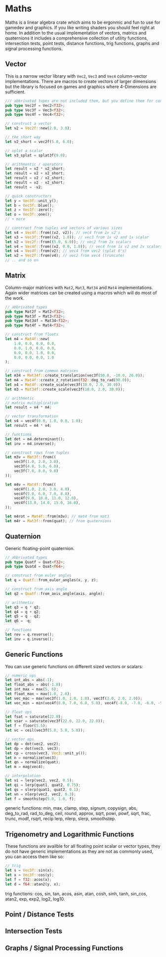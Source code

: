 # Maths

Maths is a linear algebra crate which aims to be ergonmic and fun to use for gamedev and graphics. If you like writing shaders you should feel right at home. In addition to the usual implementation of vectors, matrics and quaternions it includes a comprehensive collection of utility functions, intersection tests, point tests, distance functions, trig functions, graphs and signal processing functions.

## Vector

This is a narrow vector library with `Vec2`, `Vec3` and `Vec4` column-vector implementations. There are macros to create vectors of larger dimensions but the library is focused on games and graphics where 4-Dimensions are sufficient.

```rust
/// abbrivated tupes are not included them, but you define them for convenience 
pub type Vec2f = Vec2<f32>;
pub type Vec3f = Vec3<f32>;
pub type Vec4f = Vec4<f32>;

// construct a vector
let v2 = Vec2f::new(2.0, 3.0);

// the short way 
let v2_short = vec2f(5.0, 6.0);

// splat a scalar
let v3_splat = splat3f(9.0);

// arithmentic / operators
let result = v2 * v2_short;
let result = v2 + v2_short;
let result = v2 / v2_short;
let result = v2 - v2_short;
let result = -v2;

// quick constructors
let y = Vec3f::unit_y();
let b = Vec3f::blue();
let z = Vec3f::zero();
let o = Vec3f::one();
// + more

// construct from tuples and vectors of various sizes
let v4 = Vec4f::from((v2, v2)); // vec4 from 2x v2's
let v3 = Vec3f::from((v2, 1.0)); // vec3 from 1x v2 and 1x scalar
let v2 = Vec2f::from((5.0, 6.0)); // vec2 from 2x scalars
let v4 = Vec4f::from((v2, 0.0, 1.0)); // vec4 from 1x v2 and 2x scalars
let v4 = Vec4f::from(v2); // vec4 from vec2 (splat 0's)
let v2 = Vec2f::from(v4); // vec2 from vec4 (truncate)
// .. and so on
```

## Matrix

Column-major matrices with `Mat2`, `Mat3`, `Mat34` and `Mat4` implementations. Again wider matrices can be created using a macros which will do most of the work.

```rust
// abbrivated types
pub type Mat2f = Mat2<f32>;
pub type Mat3f = Mat3<f32>;
pub type Mat34f = Mat34<f32>;
pub type Mat4f = Mat4<f32>; 

// construct from floats
let m4 = Mat4f::new(
    1.0, 0.0, 0.0, 0.0,
    0.0, 1.0, 0.0, 0.0,
    0.0, 0.0, 1.0, 0.0,
    0.0, 0.0, 0.0, 1.0
);

// construct from common matrices
let m34 = Mat34f::create_translation(vec3f(50.0, -10.0, 20.0));
let m4 = Mat4f::create_z_rotation(f32::deg_to_rad(90.0));
let x4 = Mat4f::create_scale(vec3f(10.0, 2.0, 30.0));
let m3 = Mat34f::create_scale(vec3f(10.0, 2.0, 30.0));

// arithmetic
// matrix multiplication
let result = x4 * m4;

// vector transformation
let v4 = vec4f(0.0, 1.0, 0.0, 1.0);
let result = m4 * v4;

// functions
let det = m4.determinant();
let inv = m4.inverse();

// construct rows from tuples
let m3v = Mat3f::from((
    vec3f(1.0, 2.0, 3.0),
    vec3f(4.0, 5.0, 6.0),
    vec3f(7.0, 8.0, 9.0)
));

let m4v = Mat4f::from((
    vec4f(1.0, 2.0, 3.0, 4.0),
    vec4f(5.0, 6.0, 7.0, 8.0),
    vec4f(9.0, 10.0, 11.0, 12.0),
    vec4f(13.0, 14.0, 15.0, 16.0),
));

let m4rot = Mat4f::from(m3v); // mat4 from mat3
let m4r = Mat3f::from(quat); // from quaternions
```

## Quaternion

Generic floating-point quaternion.

```rust
// abbrivated types
pub type Quatf = Quat<f32>;
pub type Quatd = Quat<f64>;

// construct from euler angles
let q = Quatf::from_euler_angles(x, y, z);

// construct from axis angle
let q2 = Quatf::from_axis_angle(axis, angle);

// arithmetic
let q3 = q * q2;
let q4 = q + q2;
let q5 = q - q2;
let q6 = -q;

// functions
let rev = q.reverse();
let inv = q.inverse();
```

## Generic Functions

You can use generic functions on different sized vectors or scalars:

```rust
// numeric ops
let int_abs = abs(-1);
let float_abs = abs(-1.0);
let int_max = max(5, 6);
let float_max = max(1.0, 2.0);
let vec_mac = max(vec3f(1.0, 1.0, 1.0), vec3f(2.0, 2.0, 2.0));
let vec_min = min(vec4f(8.0, 7.0, 6.0, 5.0), vec4f(-8.0, -7.0, -6.0, -5.0));

// float ops
let fsat = saturate(22.0);
let vsar = saturate(vec3f(22.0, 22.0, 22.0));
let f = floor(5.5);
let vc = ceil(vec3f(5.0, 5.0, 5.0));

// vector ops
let dp = dot(vec2, vec2);
let dp = dot(vec3, vec3);
let cp = cross(vec3, Vec3::unit_y());
let n = normalize(vec3);
let qn = normalize(quat);
let m = mag(vec4);

// interpolation
let vi = lerp(vec2, vec2, 0.5);
let qi = lerp(quat1, quat2, 0.75);
let qs = slerp(quat1, quat2, 0.1);
let vn = nlerp(vec2, vec2, 0.3);
let f = smoothstep(5.0, 1.0, f);
```

generic functions: min, max, clamp, step, signum, copysign, abs, deg_to_rad, rad_to_deg, ceil, round, approx, sqrt, powi, powf, sqrt, frac, trunc, modf, rsqrt, recip lerp, nlerp, slerp, smoothstep.

## Trigenometry and Logarithmic Functions

These functions are availble for all floating point scalar or vector types, they do not have generic implementations as they are not as commonly used, you can access them like so:

```rust
// trig
let s = Vec3f::sin(x);
let x = Vec3f::cos(y);
let f = f32::acos(x);
let d = f64::atan2(y, x);
```

trig functions: cos, sin, tan, acos, asin, atan, cosh, sinh, tanh, sin_cos, atan2, exp, exp2, log2, log10.

## Point / Distance Tests

## Intersection Tests

## Graphs / Signal Processing Functions